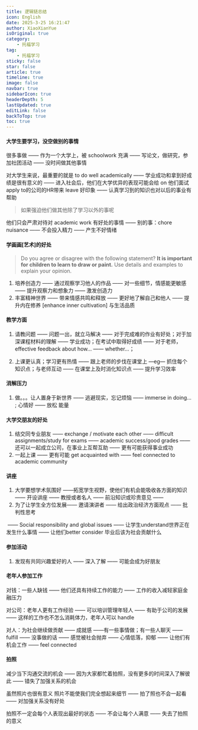 ```yaml
---
title: 逻辑链总结
icon: English
date: 2025-3-25 16:21:47
author: XiaoXianYue
isOriginal: true
category: 
    - 托福学习
tag:
    - 托福学习
sticky: false
star: false
article: true
timeline: true
image: false
navbar: true
sidebarIcon: true
headerDepth: 5
lastUpdated: true
editLink: false
backToTop: true
toc: true
---
```


#### 大学生要学习，没空做别的事情

很多事做 —— 作为一个大学上，被 schoolwork 充满 —— 写论文，做研究，参加社团活动 —— 没时间做其他事情

对大学生来说，最重要的就是 to do well academically —— 学业成功和拿到好成绩是很有意义的 —— 进入社会后，他们在大学优异的表现可能会给 on 他们面试 apply to的公司的HR带来 leave 好印象 —— 认真学习到的知识也对以后的事业有帮助

> 如果强迫他们做其他除了学习以外的事呢

他们只会严肃对待对 academic work 有好处的事情 —— 别的事：chore nuisance —— 不会投入精力 —— 产生不好情绪







#### 学画画[艺术]的好处

> Do you agree or disagree with the following statement? **It is important for children to learn to draw or paint.** Use details and examples to explain your opinion.

1. 培养创造力 —— 通过观察学习他人的作品 —— 对一些细节，情感能更敏感 —— 提升观察力和想象力 —— 激发创造力
2. 丰富精神世界 —— 带来情感共鸣和释放 —— 更好地了解自己和他人 —— 提升内在修养 [enhance inner cultivation] 与生活品质



#### 教学方面

1. 请教问题 —— 问题一出，就立马解决 —— 对于完成难的作业有好处；对于加深课程材料的理解 —— 学业成功；在考试中取得好成绩 —— 对于老师，effective feedback about how… —— whether…；

2. 上课更认真；学习更有热情 —— 跟上老师的步伐在课堂上 —eg— 抓住每个知识点；与老师互动 —— 在课堂上及时消化知识点 —— 提升学习效率



#### 消解压力

1. 做。。。让人置身于新世界 —— 逃避现实，忘记烦恼 —— immerse in doing… ; 心情好 —— 放松 能量





#### 大学交朋友的好处

1. 结交同专业朋友 —— exchange / motivate each other —— difficult assignments/study for exams —— academic success/good grades —— 还可以一起成立公司，在事业上互帮互助 —— 更有可能获得事业成功
2. 一起上课 —— 更有可能 get acquainted with —— feel connected to academic community



#### 讲座

1. 大学要想学术氛围好 ——拓宽学生视野，使他们有机会能吸收各方面的知识 ——  开设讲座 —— 教授或者名人 —— 前沿知识或珍贵意见 ——
2. 为了让学生全方位发展—— 邀请演讲者 —— 给出政治经济方面观点 —— 批判性思考 

​                                                                           ——  Social responsibility and global issues —— 让学生understand世界正在发生什么事情 —— 让他们better consider 毕业后该为社会贡献什么



#### 参加活动

1. 发现有共同兴趣爱好的人 —— 深入了解 —— 可能会成为好朋友 



#### 老年人参加工作

对钱：一些人缺钱 —— 他们还具有持续工作的能力 —— 工作的收入减轻家庭金融压力

对公司：老年人更有工作经验 —— 可以培训管理年轻人 —— 有助于公司的发展 —— 这样的工作也不怎么消耗体力，老年人可以 handle

对人：为社会继续做贡献 —— 成就感 ——有一些事情做；有一些人聊天 —— fulfill —— 没事做的话 —— 感觉被社会抛弃 —— 心情低落，抑郁 —— 让他们有机会工作 —— feel connected



#### 拍照

减少当下沟通交流的机会 —— 因为大家都忙着拍照，没有更多的时间深入了解彼此 —— 错失了加强关系的机会

虽然照片也很有意义 照片不能使我们完全想起来细节 —— 拍了照也不会一起看 —— 对加强关系没有好处

拍照不一定会每个人表现出最好的状态 —— 不会让每个人满意 —— 失去了拍照的意义



